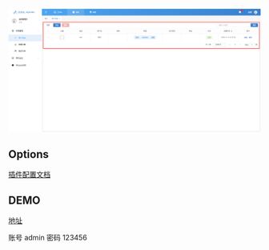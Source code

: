 ![Image text](./demo.jpg)

## Options

[插件配置文档](https://docs.cool-admin.com/#/front/crud)

## DEMO

[地址](https://show.cool-admin.com/)

账号 admin
密码 123456
